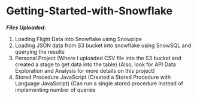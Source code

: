 # Getting-Started-with-Snowflake

***Files Uploaded:***<br />

1. Loading Flight Data into Snowflake using Snowpipe<br />
2. Loading JSON data from S3 bucket into snowflake using SnowSQL and querying the results<br />
3. Personal Project (Where I uploaded CSV file into the S3 bucket and created a stage to get data into the table) (Also, look for API Data Exploration and Analysis for more details on this project)<br />
4. Stored Procedure JavaScript (Created a Stored Procedure with Language JavaScript) (Can run a single stored procedure instead of implementing number of queries<br />


